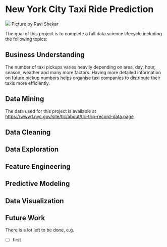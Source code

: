 # New York City Taxi Ride Prediction
![](http://shekhar.info/images/pickups.jpg)
Picture by Ravi Shekar

The goal of this project is to complete a full data science lifecycle including the following topics:

## Business Understanding 
The number of taxi pickups varies heavily depending on area, day, hour, season, weather and many more factors. Having more detailed information on future pickup numbers helps organise taxi companies to distribute their taxis more efficiently. 
## Data Mining
The data used for this project is available at https://www1.nyc.gov/site/tlc/about/tlc-trip-record-data.page
## Data Cleaning
## Data Exploration
## Feature Engineering
## Predictive Modeling
## Data Visualization


## Future Work
There is a lot left to be done, e.g.
- [ ] first
